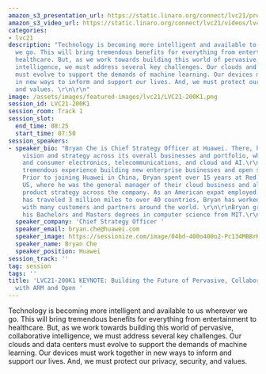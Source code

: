 ```yaml
---
amazon_s3_presentation_url: https://static.linaro.org/connect/lvc21/presentations/lvc21-200k1.pdf
amazon_s3_video_url: https://static.linaro.org/connect/lvc21/videos/lvc21-200k1.mp4
categories:
- lvc21
description: "Technology is becoming more intelligent and available to us wherever
  we go. This will bring tremendous benefits for everything from entertainment to
  healthcare. But, as we work towards building this world of pervasive, collaborative
  intelligence, we must address several key challenges. Our clouds and datacenters
  must evolve to support the demands of machine learning. Our devices must work together
  in new ways to inform and support our lives. And, we must protect our privacy, security,
  and values. \r\n\r\n"
image: /assets/images/featured-images/lvc21/LVC21-200K1.png
session_id: LVC21-200K1
session_room: Track 1
session_slot:
  end_time: 08:25
  start_time: 07:50
session_speakers:
- speaker_bio: "Bryan Che is Chief Strategy Officer at Huawei. There, he leads Huawei’s
    vision and strategy across its overall businesses and portfolio, which spans mobile
    and consumer electronics, telecommunications, and cloud and AI.\r\n\r\nBryan has
    tremendous experience building new enterprise businesses and open source technologies.
    Prior to joining Huawei in China, Bryan spent over 15 years at Red Hat in the
    US, where he was the general manager of their cloud business and also led overall
    product strategy across the company. As an American expat employed in China who
    has traveled 3 million miles to over 40 countries, Bryan has worked extensively
    with many customers and partners around the world. \r\n\r\nBryan graduated with
    his Bachelors and Masters degrees in computer science from MIT.\r\n"
  speaker_company: 'Chief Strategy Officer '
  speaker_email: bryan.che@huawei.com
  speaker_image: https://sessionize.com/image/04bd-400o400o2-Pc134MBBrKGJj5WNCY7JmS.png
  speaker_name: Bryan Che
  speaker_position: Huawei
session_track: ''
tag: session
tags: ''
title: 'LVC21-200K1 KEYNOTE: Building the Future of Pervasive, Collaborative Intelligence
  with ARM and Open '
---
```


<p>Technology is becoming more intelligent and available to us wherever we go. This will bring tremendous benefits for everything from entertainment to healthcare. But, as we work towards building this world of pervasive, collaborative intelligence, we must address several key challenges. Our clouds and data centers must evolve to support the demands of machine learning. Our devices must work together in new ways to inform and support our lives. And, we must protect our privacy, security, and values.&nbsp;</p>
